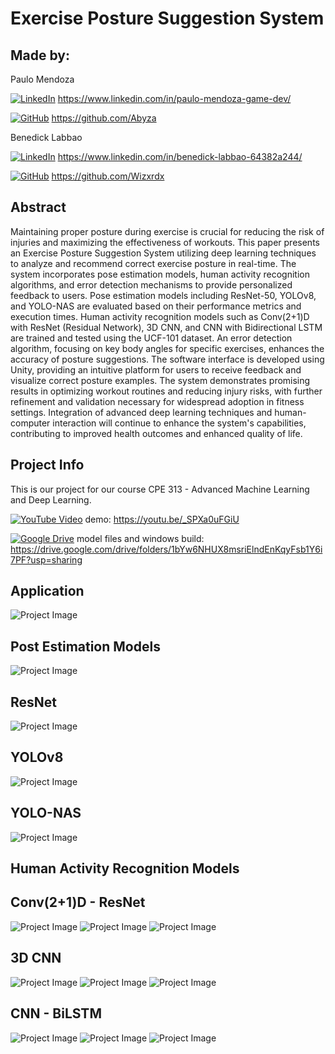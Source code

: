 # Exercise Posture Suggestion System

## Made by: 

Paulo Mendoza

[![LinkedIn](https://img.shields.io/badge/LinkedIn-Profile-blue?style=flat-square&logo=linkedin)](https://www.linkedin.com/in/paulo-mendoza-game-dev/) https://www.linkedin.com/in/paulo-mendoza-game-dev/

[![GitHub](https://img.shields.io/badge/GitHub-Profile-blue?style=flat-square&logo=github)](https://github.com/Abyza) https://github.com/Abyza

Benedick Labbao

[![LinkedIn](https://img.shields.io/badge/LinkedIn-Profile-blue?style=flat-square&logo=linkedin)](https://www.linkedin.com/in/benedick-labbao-64382a244/) https://www.linkedin.com/in/benedick-labbao-64382a244/

[![GitHub](https://img.shields.io/badge/GitHub-Profile-blue?style=flat-square&logo=github)](https://github.com/Wizxrdx) https://github.com/Wizxrdx

## Abstract
Maintaining proper posture during exercise is crucial for reducing the risk of injuries and maximizing the effectiveness of workouts. This paper presents an Exercise Posture Suggestion System utilizing deep learning techniques to analyze and recommend correct exercise posture in real-time. The system incorporates pose estimation models, human activity recognition algorithms, and error detection mechanisms to provide personalized feedback to users. Pose estimation models including ResNet-50, YOLOv8, and YOLO-NAS are evaluated based on their performance metrics and execution times. Human activity recognition models such as Conv(2+1)D with ResNet (Residual Network), 3D CNN, and CNN with Bidirectional LSTM are trained and tested using the UCF-101 dataset. An error detection algorithm, focusing on key body angles for specific exercises, enhances the accuracy of posture suggestions. The software interface is developed using Unity, providing an intuitive platform for users to receive feedback and visualize correct posture examples. The system demonstrates promising results in optimizing workout routines and reducing injury risks, with further refinement and validation necessary for widespread adoption in fitness settings. Integration of advanced deep learning techniques and human-computer interaction will continue to enhance the system's capabilities, contributing to improved health outcomes and enhanced quality of life.

## Project Info

This is our project for our course CPE 313 - Advanced Machine Learning and Deep Learning.

[![YouTube Video](https://img.shields.io/badge/YouTube%20Video-red?style=flat-square&logo=youtube)](https://youtu.be/_SPXa0uFGiU) demo: https://youtu.be/_SPXa0uFGiU

[![Google Drive](https://img.shields.io/badge/Google%20Drive-Folder-brightgreen?style=flat-square&logo=google-drive)](https://drive.google.com/drive/folders/1bYw6NHUX8msriElndEnKqyFsb1Y6i7PF?usp=sharing) model files and windows build: https://drive.google.com/drive/folders/1bYw6NHUX8msriElndEnKqyFsb1Y6i7PF?usp=sharing


## Application
![Project Image](https://github.com/Abyza/Project_Exercise_Posture_Correction/blob/main/Research_Paper/Image_Results/output_application.png)

## Post Estimation Models

![Project Image](https://github.com/Abyza/Project_Exercise_Posture_Correction/blob/main/Research_Paper/images_main/summary/post_estimation_summary.png)

## ResNet

![Project Image](https://github.com/Abyza/Project_Exercise_Posture_Correction/blob/main/Research_Paper/Image_Results/output_ResNet.jpg)

## YOLOv8

![Project Image](https://github.com/Abyza/Project_Exercise_Posture_Correction/blob/main/Research_Paper/Image_Results/output_YOLOv8.jpg)

## YOLO-NAS

![Project Image](https://github.com/Abyza/Project_Exercise_Posture_Correction/blob/main/Research_Paper/Image_Results/output_YOLO_NAS.jpg)

## Human Activity Recognition Models

## Conv(2+1)D - ResNet

![Project Image](https://github.com/Abyza/Project_Exercise_Posture_Correction/blob/main/Research_Paper/Image_Results/Conv(2+1)D-ResNet_PushUps.gif)
![Project Image](https://github.com/Abyza/Project_Exercise_Posture_Correction/blob/main/Research_Paper/Image_Results/Conv(2+1)D-ResNet_Lunges.gif)
![Project Image](https://github.com/Abyza/Project_Exercise_Posture_Correction/blob/main/Research_Paper/Image_Results/Conv(2+1)D-ResNet_Squats.gif)

## 3D CNN 

![Project Image](https://github.com/Abyza/Project_Exercise_Posture_Correction/blob/main/Research_Paper/Image_Results/3DCNN_PushUps.gif)
![Project Image](https://github.com/Abyza/Project_Exercise_Posture_Correction/blob/main/Research_Paper/Image_Results/3DCNN_Lunges.gif)
![Project Image](https://github.com/Abyza/Project_Exercise_Posture_Correction/blob/main/Research_Paper/Image_Results/3DCNN_Squats.gif)

## CNN - BiLSTM 

![Project Image](https://github.com/Abyza/Project_Exercise_Posture_Correction/blob/main/Research_Paper/Image_Results/CNN-BiLSTM_PushUps.gif)
![Project Image](https://github.com/Abyza/Project_Exercise_Posture_Correction/blob/main/Research_Paper/Image_Results/CNN-BiLSTM_Lunges.gif)
![Project Image](https://github.com/Abyza/Project_Exercise_Posture_Correction/blob/main/Research_Paper/Image_Results/CNN-BiLSTM_Squats.gif)